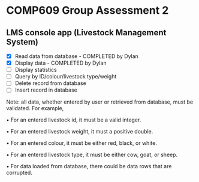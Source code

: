 # COMP609 Group Assessment 2

## LMS console app (Livestock Management System)

- [x] Read data from database - COMPLETED by Dylan
- [x] Display data - COMPLETED by Dylan
- [ ] Display statistics
- [ ] Query by ID/colour/livestock type/weight
- [ ] Delete record from database
- [ ] Insert record in database

Note: all data, whether entered by user or retrieved from database, must be validated. For example,

• For an entered livestock id, it must be a valid integer.

• For an entered livestock weight, it must a positive double.

• For an entered colour, it must be either red, black, or white.

• For an entered livestock type, it must be either cow, goat, or sheep.

• For data loaded from database, there could be data rows that are 
corrupted. 
